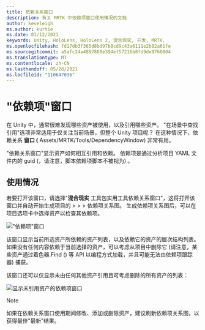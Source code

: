 ```yaml
---
title: 依赖关系窗口
description: 有关 MRTK 中依赖项窗口使用情况的文档
author: keveleigh
ms.author: kurtie
ms.date: 01/12/2021
keywords: Unity, HoloLens, HoloLens 2, 混合现实, 开发, MRTK,
ms.openlocfilehash: fd17db3f365d8bd97b8cd9c43a6111e2b82a61fe
ms.sourcegitcommit: a5afc24a4887880e394ef57216b8fd9de9760004
ms.translationtype: MT
ms.contentlocale: zh-CN
ms.lasthandoff: 05/28/2021
ms.locfileid: "110647036"
---
```

# <a name="dependency-window"></a>"依赖项"窗口

在 Unity 中，通常很难发现哪些资产被使用，以及引用哪些资产。 "在场景中查找引用"选项非常适用于仅关注当前场景，但整个 Unity 项目呢？ 在这种情况下，依赖关系 **窗口 (** Assets/MRTK/Tools/DependencyWindow) 非常有用。

"依赖关系窗口"显示资产如何相互引用和依赖。 依赖项是通过分析项目 YAML 文件内的 guid (，请注意，脚本依赖项脚本不被视为) 。

## <a name="usage"></a>使用情况

若要打开该窗口，请选择"**混合现实** 工具包实用工具依赖关系窗口"，这将打开该窗口并自动开始生成项目的  >    >    >  依赖项关系图。 生成依赖项关系图后，可以在项目选项卡中选择资产以检查其依赖项。

!["依赖项"窗口](../images/dependency-window/MRTK_Dependency_Window.png)

该窗口显示当前所选资产所依赖的资产列表，以及依赖它的资产的层次结构列表。 如果没有任何内容依赖于当前选择的资产，可以考虑从项目中删除它 (请注意，某些资产通过着色器.Find () 等 API 以编程方式加载，并且可能无法由依赖项跟踪器) 捕获。

该窗口还可以仅显示未由任何其他资产引用且可考虑删除的所有资产的列表：

![显示未引用资产的依赖项窗口](../images/dependency-window/MRTK_Dependency_Window_Unreferenced.png)

> [!NOTE]
> 如果在依赖关系窗口使用期间修改、添加或删除资产，建议刷新依赖项关系图，以获得最佳"最新"结果。
